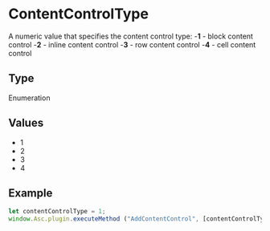 # ContentControlType

A numeric value that specifies the content control type:
-**1** - block content control
-**2** - inline content control
-**3** - row content control
-**4** - cell content control

## Type

Enumeration

## Values

- 1
- 2
- 3
- 4


## Example

```javascript
let contentControlType = 1;
window.Asc.plugin.executeMethod ("AddContentControl", [contentControlType, {"Id" : 7, "Tag" : "{tag}", "Lock" : 0}]);
```
